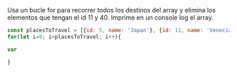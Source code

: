 Usa un bucle for para recorrer todos los destinos del array y elimina los elementos que tengan el id 11 y 40. Imprime en un console log el array.
```js
const placesToTravel = [{id: 5, name: 'Japan'}, {id: 11, name: 'Venecia'}, {id: 23, name: 'Murcia'}, {id: 40, name: 'Santander'}, {id: 44, name: 'Filipinas'}, {id: 59, name: 'Madagascar'}]
for(let i=0; i<placesToTravel; i++){

var 

}